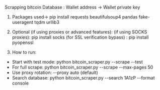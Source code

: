 Scrapping bitcoin Database : Wallet address -> Wallet private key

1. Packages used->   pip install requests beautifulsoup4 pandas fake-useragent tqdm urllib3

2. Optional (if using proxies or advanced features):
   (if using SOCKS proxies):  pip install socks
   (for SSL verification bypass) : pip install pyopenssl

3. How to run:
  - Start with test mode: python bitcoin_scraper.py --scrape --test
  - For full scrape: python bitcoin_scraper.py --scrape --max-pages 50
  - Use proxy rotation: --proxy auto (default)
  - Search database: python bitcoin_scraper.py --search 1A1zP --format console
